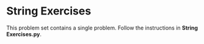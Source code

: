 # String Exercises

This problem set contains a single problem. Follow the instructions in **String Exercises.py**.